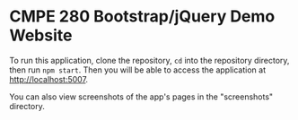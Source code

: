 # CMPE 280 Bootstrap/jQuery Demo Website

To run this application, clone the repository, `cd` into the repository directory, then run `npm start`. Then you will be able to access the application at [http://localhost:5007](http://localhost:5007).

You can also view screenshots of the app's pages in the "screenshots" directory.